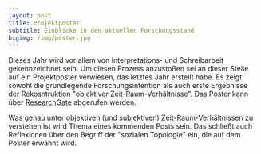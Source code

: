 ```yaml
---
layout: post
title: Projektposter
subtitle: Einblicke in den aktuellen Forschungsstand
bigimg: /img/poster.jpg
---
```


Dieses Jahr wird vor allem von Interpretations- und Schreibarbeit gekennzeichnet sein. Um diesen Prozess anzustoßen sei an dieser Stelle auf ein Projektposter verwiesen, das letztes Jahr erstellt habe. Es zeigt sowohl die grundlegende Forschungsintention als auch erste Ergebnisse der Rekosntruktion "objektiver Zeit-Raum-Verhältnisse". Das Poster kann über [ResearchGate][1] abgerufen werden.

Was genau unter objektiven (und subjektiven) Zeit-Raum-Verhältnissen zu verstehen ist wird Thema eines kommenden Posts sein. Das schließt auch Reflexionen über den Begriff der "sozialen Topologie" ein, die auf dem Poster erwähnt wird.

[1]: https://www.researchgate.net/publication/312604251_Zeit-Raum_Studium
